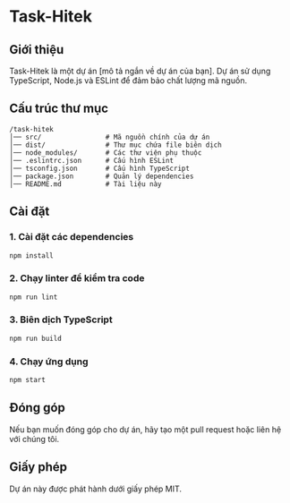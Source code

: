 # Task-Hitek

## Giới thiệu

Task-Hitek là một dự án [mô tả ngắn về dự án của bạn]. Dự án sử dụng TypeScript, Node.js và ESLint để đảm bảo chất lượng mã nguồn.

## Cấu trúc thư mục

```
/task-hitek
│── src/                # Mã nguồn chính của dự án
│── dist/               # Thư mục chứa file biên dịch
│── node_modules/       # Các thư viện phụ thuộc
│── .eslintrc.json      # Cấu hình ESLint
│── tsconfig.json       # Cấu hình TypeScript
│── package.json        # Quản lý dependencies
│── README.md           # Tài liệu này
```

## Cài đặt

### 1. Cài đặt các dependencies

```sh
npm install
```

### 2. Chạy linter để kiểm tra code

```sh
npm run lint
```

### 3. Biên dịch TypeScript

```sh
npm run build
```

### 4. Chạy ứng dụng

```sh
npm start
```

## Đóng góp

Nếu bạn muốn đóng góp cho dự án, hãy tạo một pull request hoặc liên hệ với chúng tôi.

## Giấy phép

Dự án này được phát hành dưới giấy phép MIT.

